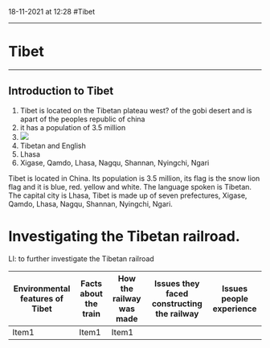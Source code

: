 18-11-2021 at 12:28
#Tibet 

---
# Tibet
---


## Introduction to Tibet 

1. Tibet is located on the Tibetan plateau west? of the gobi desert and is apart of the peoples republic of china
2. it has a population of 3.5 million
3. ![](1200px-Flag_of_Tibet.svg.png) 
4. Tibetan and English 
5. Lhasa
6. Xigase, Qamdo, Lhasa, Nagqu, Shannan, Nyingchi, Ngari

Tibet is located in China. Its population is 3.5 million, its flag is the snow lion flag and it is blue, red. yellow and white. The language spoken is Tibetan. The capital city is Lhasa, Tibet is made up of seven prefectures, Xigase, Qamdo, Lhasa, Nagqu, Shannan, Nyingchi, Ngari.



# Investigating the Tibetan railroad.
LI: to further investigate the Tibetan railroad 

| Environmental features of Tibet    | Facts about the train      | How the railway was made   | Issues they faced constructing the railway | Issues people experience 
|-------------- | -------------- | -------------- | --------------| ---------|
| Item1    | Item1     | Item1     | | | | 
 



